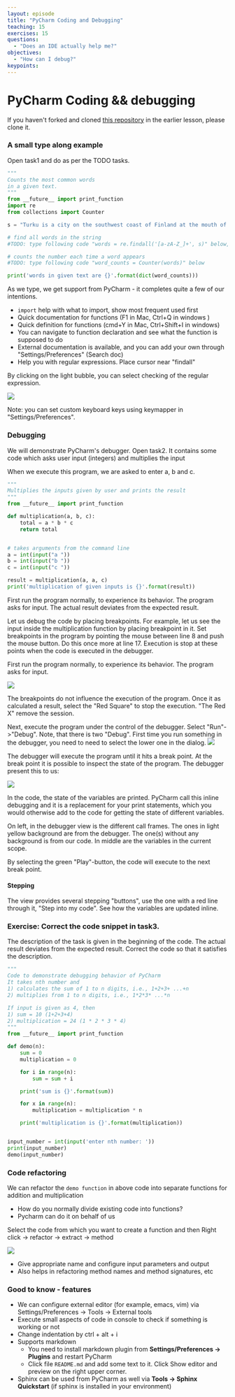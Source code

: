 ```yaml
---
layout: episode
title: "PyCharm Coding and Debugging"
teaching: 15
exercises: 15
questions:
  - "Does an IDE actually help me?"
objectives:
  - "How can I debug?"
keypoints:
---
```


# PyCharm Coding && debugging

If you haven't forked and cloned [this repository](https://github.com/Vathasav/ide-examples.git) in the earlier lesson, please clone it.

### A small type along example

Open task1 and do as per the TODO tasks.
```python
"""
Counts the most common words
in a given text.
"""
from __future__ import print_function
import re
from collections import Counter

s = "Turku is a city on the southwest coast of Finland at the mouth of the Aura River"

# find all words in the string
#TODO: type following code "words = re.findall('[a-zA-Z_]+', s)" below, as you type you get support from PyCharm

# counts the number each time a word appears
#TODO: type following code "word_counts = Counter(words)" below

print('words in given text are {}'.format(dict(word_counts)))

```

As we type, we get support from PyCharm - it completes quite a few of our intentions.
 - ```import``` help with what to import, show most frequent used first
 - Quick documentation for functions (F1 in Mac, Ctrl+Q in windows )
 - Quick definition for functions (cmd+Y in Mac, Ctrl+Shift+I in windows)
 - You can navigate to function declaration and see what the function is supposed to do
 - External documentation is available, and you can add your own through "Settings/Preferences" (Search doc)
 - Help you with regular expressions. Place cursor near "findall"
 
By clicking on the light bubble, you can select checking of the regular expression.

![](../img/PyC_regexp.png)

Note: you can set custom keyboard keys using keymapper in "Settings/Preferences".

### Debugging
We will demonstrate PyCharm's debugger. Open task2. It contains some code which asks user input (integers)
and multiplies the input

When we execute this program, we are asked to enter a, b and c.

```python
"""
Multiplies the inputs given by user and prints the result
"""
from __future__ import print_function

def multiplication(a, b, c):
    total = a * b * c
    return total


# takes arguments from the command line
a = int(input("a "))
b = int(input("b "))
c = int(input("c "))

result = multiplication(a, a, c)
print('multiplication of given inputs is {}'.format(result))
```
First run the program normally, to experience its behavior. The program asks for input.
The actual result deviates from the expected result.

Let us debug the code by placing breakpoints. For example, let us see the input inside the multiplication function by placing breakpoint in it. 
Set breakpoints in the program by pointing
the mouse between line 8 and push the mouse button. Do this once more at line 17.
Execution is stop at these points when the code is executed in the debugger.

First run the program normally, to experience its behavior. The program asks for input.

![](../img/ide_add_breakpoints.png)

The breakpoints do not influence the execution of the program. Once it as calculated a result,
select the "Red Square" to stop the execution. "The Red X" remove the session.

Next, execute the program under the control of the debugger. Select "Run"->"Debug". Note, that
there is two "Debug". First time you run something in the debugger, you need to need to select
the lower one in the dialog.
![](../img/PyC_dbx_dbxselect.png)

The debugger will execute the program until it hits a break point. At the break point it is
possible to inspect the state of the program. The debugger present this to us:

![](../img/ide_breakpoint_encountered.png)

In the code, the state of the variables are printed. PyCharm call this inline debugging and it
is a replacement for your print statements, which you would otherwise add to the code for
getting the state of different variables.

On left, in the debugger view is the different call frames. The ones in light yellow background are from the debugger.
The one(s) without any background is from our code. In middle are the variables in the current
scope.

By selecting the green "Play"-button, the code will execute to the next break point. 

#### Stepping
The view provides several stepping "buttons", use the
one with a red line through it, "Step into my code".  See how the variables are updated inline.

### Exercise: Correct the code snippet in task3.

The description of the task is given in the beginning of the code. The actual result deviates from the expected result. Correct the code so that it satisfies the description.
```python
"""
Code to demonstrate debugging behavior of PyCharm
It takes nth number and
1) calculates the sum of 1 to n digits, i.e., 1+2+3+ ...+n
2) multiplies from 1 to n digits, i.e., 1*2*3* ...*n

If input is given as 4, then
1) sum = 10 (1+2+3+4)
2) multiplication = 24 (1 * 2 * 3 * 4)
"""
from __future__ import print_function

def demo(n):
    sum = 0
    multiplication = 0

    for i in range(n):
        sum = sum + i

    print('sum is {}'.format(sum))

    for x in range(n):
        multiplication = multiplication * n

    print('multiplication is {}'.format(multiplication))


input_number = int(input('enter nth number: '))
print(input_number)
demo(input_number)

```

### Code refactoring

We can refactor the `demo function` in above code into separate functions for addition and multiplication
- How do you normally divide existing code into functions?
- Pycharm can do it on behalf of us

Select the code from which you want to create a function and then Right click -> refactor -> extract -> method

![](../img/ide_code_refactoring.png)

- Give appropriate name and configure input parameters and output
- Also helps in refactoring method names and method signatures, etc


### Good to know - features

- We can configure external editor (for example, emacs, vim) via Settings/Preferences -> Tools -> External tools
- Execute small aspects of code in console to check if something is working or not
- Change indentation by ctrl + alt + i
- Supports markdown
    - You need to install markdown plugin from **Settings/Preferences -> Plugins** and restart PyCharm
    - Click file `README.md` and add some text to it. Click Show editor and preview on the right upper corner.
- Sphinx can be used from PyCharm as well via **Tools -> Sphinx Quickstart** (if sphinx is installed in your environment) 
